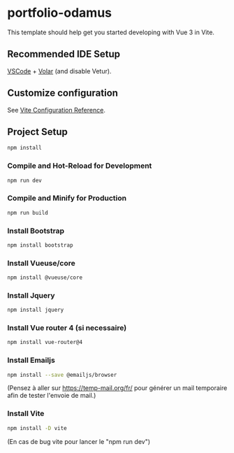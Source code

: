 # portfolio-odamus

This template should help get you started developing with Vue 3 in Vite.

## Recommended IDE Setup

[VSCode](https://code.visualstudio.com/) + [Volar](https://marketplace.visualstudio.com/items?itemName=Vue.volar) (and disable Vetur).

## Customize configuration

See [Vite Configuration Reference](https://vitejs.dev/config/).

## Project Setup

```sh
npm install
```

### Compile and Hot-Reload for Development

```sh
npm run dev
```

### Compile and Minify for Production

```sh
npm run build
```

### Install Bootstrap

```sh
npm install bootstrap
```
### Install Vueuse/core

```sh
npm install @vueuse/core
```

### Install Jquery

```sh
npm install jquery
```

### Install Vue router 4 (si necessaire)

```sh
npm install vue-router@4
```

### Install Emailjs

```sh
npm install --save @emailjs/browser
```

(Pensez à aller sur https://temp-mail.org/fr/ pour générer un mail temporaire afin de tester l'envoie de mail.)

### Install Vite

```sh
npm install -D vite
```

(En cas de bug vite pour lancer le "npm run dev")
